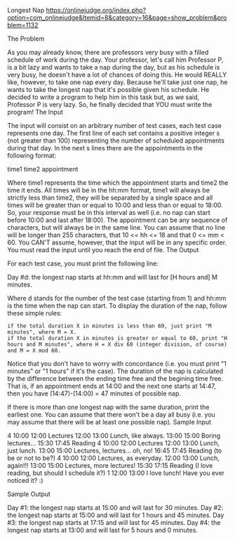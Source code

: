 Longest Nap
https://onlinejudge.org/index.php?option=com_onlinejudge&Itemid=8&category=16&page=show_problem&problem=1132

The Problem

As you may already know, there are professors very busy with a filled schedule of work during the day. Your professor, let's call him Professor P, is a bit lazy and wants to take a nap during the day, but as his schedule is very busy, he doesn't have a lot of chances of doing this. He would REALLY like, however, to take one nap every day. Because he'll take just one nap, he wants to take the longest nap that it's possible given his schedule. He decided to write a program to help him in this task but, as we said, Professor P is very lazy. So, he finally decided that YOU must write the program!
The Input

The input will consist on an arbitrary number of test cases, each test case represents one day. The first line of each set contains a positive integer s (not greater than 100) representing the number of scheduled appointments during that day. In the next s lines there are the appointments in the following format:

time1 time2 appointment

Where time1 represents the time which the appointment starts and time2 the time it ends. All times will be in the hh:mm format, time1 will always be strictly less than time2, they will be separated by a single space and all times will be greater than or equal to 10:00 and less than or equal to 18:00. So, your response must be in this interval as well (i.e. no nap can start before 10:00 and last after 18:00). The appointment can be any sequence of characters, but will always be in the same line. You can assume that no line will be longer than 255 characters, that 10 <= hh <= 18 and that 0 <= mm < 60. You CAN'T assume, however, that the input will be in any specific order. You must read the input until you reach the end of file.
The Output

For each test case, you must print the following line:

Day #d: the longest nap starts at hh:mm and will last for [H hours and] M minutes.

Where d stands for the number of the test case (starting from 1) and hh:mm is the time when the nap can start. To display the duration of the nap, follow these simple rules:

    if the total duration X in minutes is less than 60, just print "M minutes", where M = X.
    if the total duration X in minutes is greater or equal to 60, print "H hours and M minutes", where H = X div 60 (integer division, of course) and M = X mod 60. 

Notice that you don't have to worry with concordance (i.e. you must print "1 minutes" or "1 hours" if it's the case). The duration of the nap is calculated by the difference between the ending time free and the begining time free. That is, if an appointment ends at 14:00 and the next one starts at 14:47, then you have (14:47)-(14:00) = 47 minutes of possible nap.

If there is more than one longest nap with the same duration, print the earliest one. You can assume that there won't be a day all busy (i.e. you may assume that there will be at least one possible nap).
Sample Input

4
10:00 12:00 Lectures
12:00 13:00 Lunch, like always.
13:00 15:00 Boring lectures...
15:30 17:45 Reading
4
10:00 12:00 Lectures
12:00 13:00 Lunch, just lunch.
13:00 15:00 Lectures, lectures... oh, no!
16:45 17:45 Reading (to be or not to be?)
4
10:00 12:00 Lectures, as everyday.
12:00 13:00 Lunch, again!!!
13:00 15:00 Lectures, more lectures!
15:30 17:15 Reading (I love reading, but should I schedule it?)
1
12:00 13:00 I love lunch! Have you ever noticed it? :)

Sample Output

Day #1: the longest nap starts at 15:00 and will last for 30 minutes.
Day #2: the longest nap starts at 15:00 and will last for 1 hours and 45 minutes.
Day #3: the longest nap starts at 17:15 and will last for 45 minutes.
Day #4: the longest nap starts at 13:00 and will last for 5 hours and 0 minutes.
